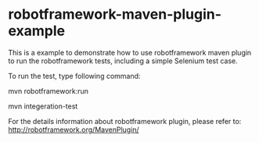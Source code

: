 # robotframework-maven-plugin-example
This is a example to demonstrate how to use robotframework maven plugin to run the robotframework tests, including a simple Selenium test case.

To run the test, type following command:

mvn robotframework:run

mvn integeration-test


For the details information about robotframework plugin, please refer to: http://robotframework.org/MavenPlugin/
